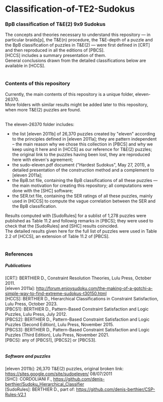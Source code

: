 # Classification-of-TE2-Sudokus
### BpB classification of T&amp;E(2) 9x9 Sudokus
The concepts and theories necessary to understand this repository — in particular braids[p], the T&amp;E(n) procedure, the T&amp;E-depth of a puzzle and the BpB classification of puzzles in T&E(2) — were first defined in [CRT] and then reproduced in all the editions of [PBCS].<br>
[HCCS] includes a summary presentation of  them.<br>
General conclusions drawn from the detailed classifications below are available in [HCCS].<br><br>

### Contents of this repository
Currently, the main contents of this repository is a unique folder, eleven-26370.<br>
More folders with similar results might be added later to this repository, when more T&E(2) puzzles are found.<br><br>

The eleven-26370 folder includes: <br>
- the list [eleven 2011b] of 26,370 puzzles created by "eleven" according to the principles defined in [eleven 2011a]; they are pattern independent – the main reason why we chose this collection in [PBCS] and why we keep using it here and in [HCCS] as our reference for T&E(2) puzzles; the original link to the puzzles having been lost, they are reproduced here with eleven's agreement;<br>
- the sudo-eleven.pdf document ("Hardest Sudokus", May 27, 2011), a detailed presentation of the construction method and a complement to [eleven 2011a];<br>
- the BpB.txt file, containing the BpB classifications of all these puzzles — the main motivation for creating this repository; all computations were done with the [SHC] software;<br>
- the SER.txt file, containing the SER ratings of all these puzzles, mainly used in [HCCS] to compute the vague correlation between the SER and the BpB classification.<br>

Results computed with [SudoRules] for a sublist of 1,278 puzzles were published as Table 11.2 and followig remarks in [PBCS]; they were used to check that the [SudoRules] and [SHC] results coincided.<br>
The detailed results given here for the full list of puzzles were used in Table 2.2 of [HCCS], an extension of Table 11.2 of [PBCS].<br><br>



### References
##### Publications
[CRT]: BERTHIER D., Constraint Resolution Theories, Lulu Press, October 2011.<br>
[eleven 2011a]: http://forum.enjoysudoku.com/the-making-of-a-gotchi-a-simple-way-to-find-extreme-sudokus-t30150.html<br>
[HCCS]: BERTHIER D., Hierarchical Classifications in Constraint Satisfaction, Lulu Press, October 2023.<br>
[PBCS1]: BERTHIER D., Pattern-Based Constraint Satisfaction and Logic Puzzles, Lulu Press, July 2012.<br>
[PBCS2]: BERTHIER D., Pattern-Based Constraint Satisfaction and Logic Puzzles (Second Edition), Lulu Press, November 2015.<br>
[PBCS3]: BERTHIER D., Pattern-Based Constraint Satisfaction and Logic Puzzles (Third Edition), Lulu Press, November 2021.<br>
[PBCS]: any of [PBCS1], [PBCS2] or [PBCS3].<br><br>
##### Software and puzzles
[eleven 2011b]: 26,370 T&E(2) puzzles, original broken link: https://sites.google.com/site/sudoeleven/ 08/07/2011 <br>
[SHC]: CORDOLIANI F., https://github.com/denis-berthier/Sudoku_Hierarchical_Classifier <br>
[SudoRules]: BERTHIER D., part of: https://github.com/denis-berthier/CSP-Rules-V2.1<br><br>
